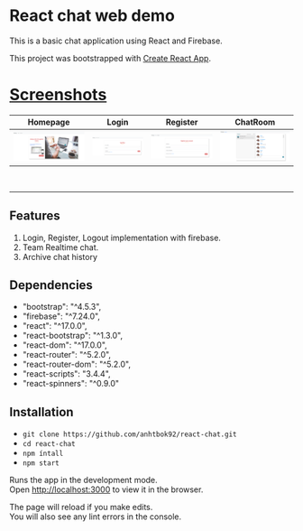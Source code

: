 # React chat web demo
This is a basic chat application using React and Firebase.

This project was bootstrapped with [Create React App](https://github.com/facebook/create-react-app).

# [Screenshots](#screenshots)

|  Homepage    | Login  | Register | ChatRoom
| :-------: | :----: | :----: |  :----: |
|  ![homepage Screenshots](assets/homepage.PNG)  | ![login Screenshots](assets/login.PNG) | ![register Screenshots](assets/register.PNG) | ![chatroom Screenshots](assets/chatroom.PNG)

<br />

---------------

## Features
1. Login, Register, Logout implementation with firebase.
2. Team Realtime chat.
3. Archive chat history

## Dependencies
* "bootstrap": "^4.5.3",
* "firebase": "^7.24.0",
* "react": "^17.0.0",
* "react-bootstrap": "^1.3.0",
* "react-dom": "^17.0.0",
* "react-router": "^5.2.0",
* "react-router-dom": "^5.2.0",
* "react-scripts": "3.4.4",
* "react-spinners": "^0.9.0"

## Installation

* `git clone https://github.com/anhtbok92/react-chat.git`
* `cd react-chat`
* `npm íntall`
* `npm start`

Runs the app in the development mode.<br>
Open [http://localhost:3000](http://localhost:3000) to view it in the browser.

The page will reload if you make edits.<br>
You will also see any lint errors in the console.
